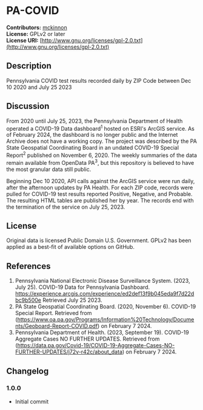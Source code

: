 # PA-COVID #

**Contributors:** [mckinnon](https://opendna.com)  
**License:** GPLv2 or later  
**License URI:** [http://www.gnu.org/licenses/gpl-2.0.txt](http://www.gnu.org/licenses/gpl-2.0.txt)

 ## Description ##
 Pennsylvania COVID test results recorded daily by ZIP Code between Dec 10 2020 and July 25 2023

 ## Discussion ##
 From 2020 until July 25, 2023, the Pennsylvania Department of Health operated a COVID-19 Data dashboard<sup>1</sup> hosted on ESRI's ArcGIS service. As of February 2024, the dashboard is no longer public and the Internet Archive does not have a working copy. The project was described by the PA State Geospatial Coordinating Board in an undated COVID-19 Special Report<sup>2</sup> published on November 6, 2020. The weekly summaries of the data remain available from OpenData PA<sup>3</sup>, but this repository is believed to have the most granular data still public.

 Beginning Dec 10 2020, API calls against the ArcGIS service were run daily, after the afternoon updates by PA Health. For each ZIP code, records were pulled for COVID-19 test results reported Positive, Negative, and Probable. The resulting HTML tables are published her by year. The records end with the termination of the service on July 25, 2023.

 ## License ##
 Original data is licensed Public Domain U.S. Government. GPLv2 has been applied as a best-fit of available options on GitHub.

 ## References ##
 1. Pennsylvania National Electronic Disease Surveillance System. (2023, July 25). COVID-19 Data for Pennsylvania Dashboard. https://experience.arcgis.com/experience/ed2def13f9b045eda9f7d22dbc9b500e Retrieved July 25 2023.
 2. PA State Geospatial Coordinating Board. (2020, November 6). COVID-19 Special Report. Retrieved from (https://www.oa.pa.gov/Programs/Information%20Technology/Documents/Geoboard-Report-COVID.pdf) on February 7 2024.
 3. Pennsylvania Department of Health. (2023, September 19). COVID-19 Aggregate Cases NO FURTHER UPDATES. Retrieved from (https://data.pa.gov/Covid-19/COVID-19-Aggregate-Cases-NO-FURTHER-UPDATES/j72v-r42c/about_data) on February 7 2024.

 ## Changelog ##

 ### 1.0.0 ###

 * Initial commit